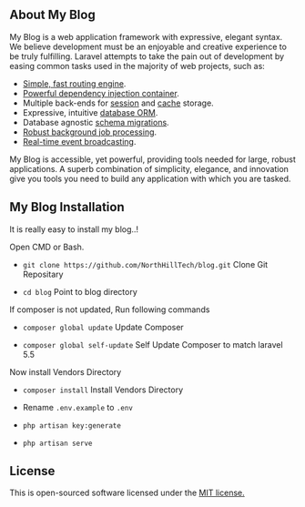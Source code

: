 ## About My Blog

My Blog is a web application framework with expressive, elegant syntax. We believe development must be an enjoyable and creative experience to be truly fulfilling. Laravel attempts to take the pain out of development by easing common tasks used in the majority of web projects, such as:

- [Simple, fast routing engine](https://laravel.com/docs/routing).
- [Powerful dependency injection container](https://laravel.com/docs/container).
- Multiple back-ends for [session](https://laravel.com/docs/session) and [cache](https://laravel.com/docs/cache) storage.
- Expressive, intuitive [database ORM](https://laravel.com/docs/eloquent).
- Database agnostic [schema migrations](https://laravel.com/docs/migrations).
- [Robust background job processing](https://laravel.com/docs/queues).
- [Real-time event broadcasting](https://laravel.com/docs/broadcasting).

My Blog is accessible, yet powerful, providing tools needed for large, robust applications. A superb combination of simplicity, elegance, and innovation give you tools you need to build any application with which you are tasked.

## My Blog Installation

It is really easy to install my blog..!

Open CMD or Bash.

- `git clone https://github.com/NorthHillTech/blog.git` Clone Git Repositary

- `cd blog` Point to blog directory

If composer is not updated, Run following commands 

- `composer global update` Update Composer

- `composer global self-update` Self Update Composer to match laravel 5.5

Now install Vendors Directory

- `composer install` Install Vendors Directory

- Rename `.env.example` to `.env`

- `php artisan key:generate`

- `php artisan serve`

## License

This is open-sourced software licensed under the [MIT license](http://opensource.org/licenses/MIT)[.](http://gnodesign.com/templates/cariera/)

